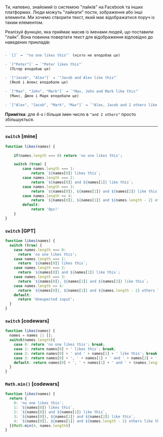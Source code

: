 Ти, напевно, знайомий із системою "лайків" на Facebook та інших платформах. Люди можуть "лайкати" пости, зображення або інші елементи. Ми хочемо створити текст, який має відображатися поруч із таким елементом.

Реалізуй функцію, яка приймає масив із іменами людей, що поставили "лайк". Вона повинна повертати текст для відображення відповідно до наведених прикладів:

```js

- `[]` → `"no one likes this"` (ніхто не вподобав це)
    
- `["Peter"]` → `"Peter likes this"` 
  (Пітер вподобав це)
    
- `["Jacob", "Alex"]` → `"Jacob and Alex like this"` 
  (Якоб і Алекс вподобали це)
    
- `["Max", "John", "Mark"]` → `"Max, John and Mark like this"` 
  (Макс, Джон і Марк вподобали це)
    
- `["Alex", "Jacob", "Mark", "Max"]` → `"Alex, Jacob and 2 others like this"` (Алекс, Якоб і ще 2 особи вподобали це)
```

**Примітка**: для 4-х і більше імен число в `"and 2 others"` просто збільшується.


---

### `switch` [mine]

```js
function likes(names) {
  
	if(names.length === 0) return 'no one likes this';

	switch (true) {
		case names.length === 1:
			return `${names[0]} likes this`;
		case names.length === 2:
			return `${names[0]} and ${names[1]} like this`;
		case names.length === 3:
			return `${names[0]}, ${names[1]} and ${names[2]} like this`;
		case names.length >= 4:
			return `${names[0]}, ${names[1]} and ${names.length - 2} others like this`;
		default:
			return 'Ops!'
	}
}

```


### `switch` [GPT]

```js
function likes(names) {
  switch (true) {
    case names.length === 0:
      return 'no one likes this';
    case names.length === 1:
      return `${names[0]} likes this`;
    case names.length === 2:
      return `${names[0]} and ${names[1]} like this`;
    case names.length === 3:
      return `${names[0]}, ${names[1]} and ${names[2]} like this`;
    case names.length >= 4:
      return `${names[0]}, ${names[1]} and ${names.length - 2} others like this`;
    default:
      return 'Unexpected input';
  }
}
```

### `switch` [codewars]

```js
function likes(names) {
  names = names || [];
  switch(names.length){
    case 0: return 'no one likes this'; break;
    case 1: return names[0] + ' likes this'; break;
    case 2: return names[0] + ' and ' + names[1] + ' like this'; break;
    case 3: return names[0] + ', ' + names[1] + ' and ' + names[2] + ' like this'; break;
    default: return names[0] + ', ' + names[1] + ' and ' + (names.length - 2) + ' others like this';
  }
}
```

### `Math.min()` [codewars]

```js
function likes(names) {
  return {
    0: 'no one likes this',
    1: `${names[0]} likes this`, 
    2: `${names[0]} and ${names[1]} like this`, 
    3: `${names[0]}, ${names[1]} and ${names[2]} like this`, 
    4: `${names[0]}, ${names[1]} and ${names.length - 2} others like this`, 
  }[Math.min(4, names.length)]
}
```

